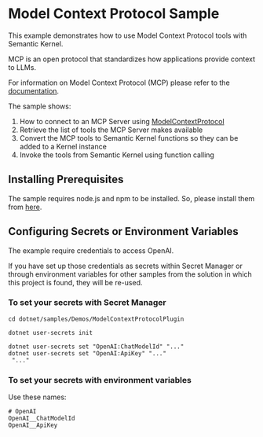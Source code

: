 # Model Context Protocol Sample

This example demonstrates how to use Model Context Protocol tools with Semantic Kernel.

MCP is an open protocol that standardizes how applications provide context to LLMs.

For information on Model Context Protocol (MCP) please refer to the [documentation](https://modelcontextprotocol.io/introduction).

The sample shows:

1. How to connect to an MCP Server using [ModelContextProtocol](https://www.nuget.org/packages/ModelContextProtocol)
2. Retrieve the list of tools the MCP Server makes available
3. Convert the MCP tools to Semantic Kernel functions so they can be added to a Kernel instance
4. Invoke the tools from Semantic Kernel using function calling

## Installing Prerequisites

The sample requires node.js and npm to be installed. So, please install them from [here](https://nodejs.org/en/download/).
 
## Configuring Secrets or Environment Variables

The example require credentials to access OpenAI.

If you have set up those credentials as secrets within Secret Manager or through environment variables for other samples from the solution in which this project is found, they will be re-used.

### To set your secrets with Secret Manager

```text
cd dotnet/samples/Demos/ModelContextProtocolPlugin

dotnet user-secrets init

dotnet user-secrets set "OpenAI:ChatModelId" "..."
dotnet user-secrets set "OpenAI:ApiKey" "..."
 "..."
```

### To set your secrets with environment variables

Use these names:

```text
# OpenAI
OpenAI__ChatModelId
OpenAI__ApiKey
```
